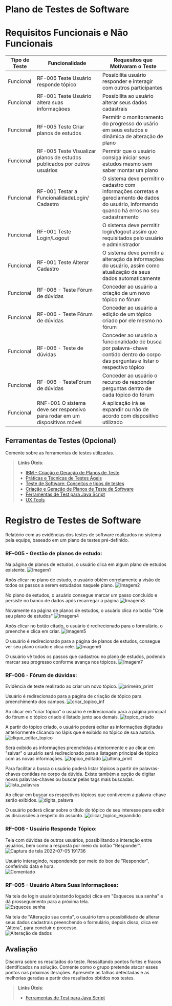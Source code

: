# Plano de Testes de Software

# Requisitos Funcionais e Não Funcionais

| Tipo de Teste      |               Funcionalidade                         |        Requesitos que Motivaram o Teste                                         |
|--------------------|---------------------------------------------------------|----------------------------------------------------------------|
|    Funcional       | RF-006	Teste Usuário responde tópico       | Possibilita usuário responder e  interagir com outros participantes |
|    Funcional       | RF-001 Teste Usuário altera suas informaçãoes | Possibilita ao usuário alterar seus dados cadastrais |
|    Funcional       | RF-005 Teste Criar planos de estudos       | Permitir o monitoramento do progresso do usário em seus estudos e dinâmica de alteração de plano |
|    Funcional       | RF-005 Teste Visualizar planos de estudos publicados por outros usuários  |Permitir que o usuário consiga iniciar seus estudos mesmo sem saber montar um plano |
|    Funcional       |RF-001  Testar a FuncionalidadeLogin/ Cadastro                 | O sistema deve permitir o cadastro com informações corretas e gereciamento de dados do usuário, informando quando há erros no seu cadastramento|
|    Funcional       |RF-001    Teste Login/Logout           | O sistema deve permitir login/logout assim que requisitados pelo usuário e administrador  |
|    Funcional       | RF-001  Teste Alterar Cadastro               | O sistema deve permitir a alteração da informações do usuário, assim como atualização de seus dados automaticamente               |
|   Funcional        |     RF-006 - Teste Fórum de dúvidas   | Conceder ao usuário a criação de um novo tópico no fórum|
|   Funcional        |  RF-006 - Teste Fórum de dúvidas   |   Conceder ao usuário a edição de um tópico criado por ele mesmo no fórum|
|   Funcional  |  RF-006 - Teste de dúvidas | Conceder ao usuário a funcionalidade de busca por palavra-chave contido dentro do corpo das perguntas e listar o respectivo tópico| 
|   Funcional  |  RF-006 - TesteFórum de dúvidas  |  Conceder ao usuário o recurso de responder perguntas dentro de cada tópico do fórum |
|   Funcional | RNF-001	O sistema deve ser responsivo para rodar em um dispositivos móvel|A aplicação irá se expandir ou não de acordo com dispositivo utilizado|----------
                               
## Ferramentas de Testes (Opcional)

Comente sobre as ferramentas de testes utilizadas.
 
> **Links Úteis**:
> - [IBM - Criação e Geração de Planos de Teste](https://www.ibm.com/developerworks/br/local/rational/criacao_geracao_planos_testes_software/index.html)
> - [Práticas e Técnicas de Testes Ágeis](http://assiste.serpro.gov.br/serproagil/Apresenta/slides.pdf)
> -  [Teste de Software: Conceitos e tipos de testes](https://blog.onedaytesting.com.br/teste-de-software/)
> - [Criação e Geração de Planos de Teste de Software](https://www.ibm.com/developerworks/br/local/rational/criacao_geracao_planos_testes_software/index.html)
> - [Ferramentas de Test para Java Script](https://geekflare.com/javascript-unit-testing/)
> - [UX Tools](https://uxdesign.cc/ux-user-research-and-user-testing-tools-2d339d379dc7)

# Registro de Testes de Software

Relatório com as evidências dos testes de software realizados no sistema pela equipe, baseado em um plano de testes pré-definido.

### RF-005 - Gestão de planos de estudo:
Na página de planos de estudos, o usuário clica em algum plano de estudos existente.
![Imagem1](https://user-images.githubusercontent.com/62313997/177422690-6299cd96-a722-4e9d-8cd5-a90b9e67bf3a.png)

Após clicar no plano de estudo, o usuário obtém corretamente a visão de todos os passos a serem estudados naquele plano.
![Imagem2](https://user-images.githubusercontent.com/62313997/177422782-10ccec18-32c9-4c75-84ec-54125a044cb3.png)

No plano de estudos, o usuário consegue marcar um passo concluído e persiste no banco de dados após recarregar a página
![Imagem3](https://user-images.githubusercontent.com/62313997/177423228-3dde4f61-ac5b-409a-a94b-82fdb6996ecc.png)

Novamente na página de planos de estudos, o usuário clica no botão "Crie seu plano de estudos"
![Imagem4](https://user-images.githubusercontent.com/62313997/177423299-6839e02a-9b58-4b90-968d-52a4c69f61a5.png)

Após clicar no botão citado, o usuário é redirecionado para o formulário, o preenche e clica em criar.
![Imagem5](https://user-images.githubusercontent.com/62313997/177424031-545423aa-b57e-4486-bb5c-bcf47e92db38.png)

O usuário é redirecionado para a página de planos de estudos, consegue ver seu plano criado e clica nele.
![Imagem6](https://user-images.githubusercontent.com/62313997/177424391-c6e70b41-d759-4136-86e9-74fe2be128e4.png)

O usuário vê todos os passos que cadastrou no plano de estudos, podendo marcar seu progresso conforme avança nos tópicos.
![Imagem7](https://user-images.githubusercontent.com/62313997/177424526-01fd9e2e-f51f-4c79-8f24-5a417a8deb41.png)

### RF-006 - Fórum de dúvidas:

Evidência de teste realizado ao criar um novo tópico.
![primeiro_print](https://user-images.githubusercontent.com/85000007/177356468-34a66643-be3a-4507-960f-213766a075ef.png)

Usuário é redirecionado para a página de criação de tópico para preenchimento dos campos.
![criar_topico_inf](https://user-images.githubusercontent.com/85000007/177350458-042bf495-1a78-46e9-816d-979d1e2492b7.png)

Ao clicar em "criar tópico" o usuário é redirecionado para a página principal do fórum e o tópico criado é listado junto aos demais.
![topico_criado](https://user-images.githubusercontent.com/85000007/177351491-18ae6b4b-5759-4424-9712-ff3cdf820687.png)

A partir do tópico criado, o usuário poderá editar as informações digitadas anteriormente clicando no lápis que é exibido no tópico de sua autoria.
![clique_editar_topico](https://user-images.githubusercontent.com/85000007/177353397-c7c1bb82-6bc1-414a-9faf-dec34f395319.png)

Será exibido as informações preenchidas anteriormente e ao clicar em "salvar" o usuário será redirecionado para a listagem principal de tópico com as novas informações.
![topico_editado](https://user-images.githubusercontent.com/85000007/177354435-9c30ca57-56e3-4cff-a8e6-057e08c2e753.png)
![ultima_print](https://user-images.githubusercontent.com/85000007/177354302-63632648-11ed-4e8a-be7c-1cc25a5ff20e.png)

Para facilitar a busca o usuário poderá listar tópicos a partir de palavras-chaves contidas no corpo da dúvida. Existe também a opção de digitar novas palavras-chaves ou buscar pelas tags mais buscadas.
![lista_palavras](https://user-images.githubusercontent.com/85000007/177356123-6f8d7148-26a7-4016-93b4-6e5c4ccf64b4.png)


Ao clicar em buscar os respectivos tópicos que contiverem a palavra-chave serão exibidos.
![digita_palavra](https://user-images.githubusercontent.com/85000007/177355169-adc34f15-671f-4a85-92ca-137b944eeb8a.png)

O usuário poderá clicar sobre o título do tópico de seu interesse para exibir as discussões a respeito do assunto. 
![clicar_topico_expandido](https://user-images.githubusercontent.com/85000007/177357531-04350be7-9693-4dc8-a8d5-751c07628657.png)

### RF-006 - Usuário Responde Tópico:
Tela com dúvidas de outros usuários, possibilitando a interação entre usuários, bem como a resposta  por meio do botão "Responder". 
![Captura de tela 2022-07-05 191736](https://user-images.githubusercontent.com/64615420/177431313-038bf3c2-fec0-48af-a9f8-613d1f810eff.png)

Usuário interagindo, respondendo por meio do box de "Responder", conferindo data e hora.  
![Comentado ](https://user-images.githubusercontent.com/64615420/177432404-0f4140c8-36c1-4c7a-8abd-e6fc50b437e4.png)

### RF-005 - Usuário Altera Suas Informaçãoes:
Na tela de login usuário(estando logado) clica em "Esqueceu sua senha" e dá prosseguimento para a próxima tela.  
![Esqueceu senha ](https://user-images.githubusercontent.com/64615420/177432860-19d7e4a0-fa07-4aca-8d6c-e2f148391eef.png)

Na tela de "Alteração sua conta", o usuário tem a possibilidade de alterar seus dados cadastrais preenchendo o formulário, depois disso, clica em "Altera", para concluir o processo.  
![Alteração de dados](https://user-images.githubusercontent.com/64615420/177433003-a288a0c5-e0cb-4c9f-899e-8d300bbcf66f.png)


## Avaliação

Discorra sobre os resultados do teste. Ressaltando pontos fortes e fracos identificados na solução. Comente como o grupo pretende atacar esses pontos nas próximas iterações. Apresente as falhas detectadas e as melhorias geradas a partir dos resultados obtidos nos testes.

> **Links Úteis**:
> - [Ferramentas de Test para Java Script](https://geekflare.com/javascript-unit-testing/)
